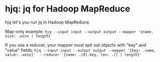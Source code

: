 hjq: jq for Hadoop MapReduce
============================

hjq let's you run jq in Hadoop MapReduce.

Map-only example:
`hjq --input input --output output --mapper '{name, size: .wins | length}`

If you use a reducer, your mapper must spit out objects with "key" and "value" fields:
`hjq --input input --output output --mapper '{key: .name, value: .wins}'  --reducer '{name: .[0].key, len: .[] | length}'`
